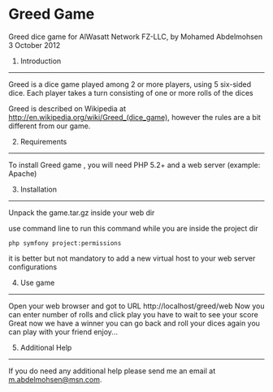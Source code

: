 Greed Game
============

Greed dice game  for  AlWasatt Network FZ-LLC, by
Mohamed Abdelmohsen
3 October 2012


1) Introduction
-----------------

Greed is a dice game played among 2 or more players, using 5 six-sided dice.
Each player takes a turn consisting of one or more rolls of the dices

Greed is described on Wikipedia at
http://en.wikipedia.org/wiki/Greed_(dice_game), however the rules are a bit different from our game.


2) Requirements
----------------

To install Greed game , you will need PHP 5.2+ and a web server (example: Apache)


3) Installation
----------------

Unpack the  game.tar.gz inside your web dir

use command line to run this command while you are inside the project dir

    php symfony project:permissions


it is better but not mandatory to add a new virtual host to your web server configurations


4) Use game
------------

Open your web browser and got to URL http://localhost/greed/web
Now you can enter number of rolls and click play
you have to wait to see your score
Great now we have a winner you can go back and roll your dices again
you can play with your friend
enjoy...


5) Additional Help
-------------------

If you do need any additional help please send me an email  at m.abdelmohsen@msn.com.





